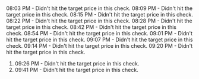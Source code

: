 #
08:03 PM - Didn't hit the target price in this check.
08:09 PM - Didn't hit the target price in this check.
08:15 PM - Didn't hit the target price in this check.
08:22 PM - Didn't hit the target price in this check.
08:28 PM - Didn't hit the target price in this check.
08:42 PM - Didn't hit the target price in this check.
08:54 PM - Didn't hit the target price in this check.
09:01 PM - Didn't hit the target price in this check.
09:07 PM - Didn't hit the target price in this check.
09:14 PM - Didn't hit the target price in this check.
09:20 PM - Didn't hit the target price in this check.
1. 09:26 PM - Didn't hit the target price in this check.
1. 09:41 PM - Didn't hit the target price in this check.
